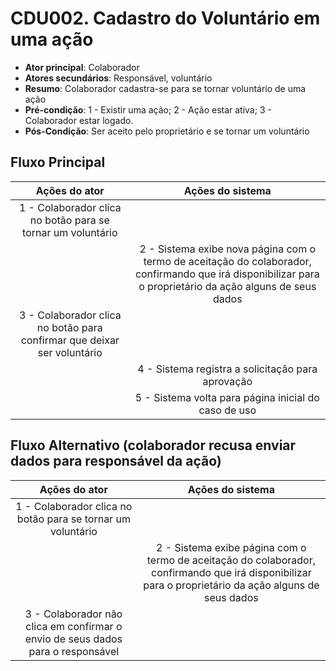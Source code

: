 # CDU002. Cadastro do Voluntário em uma ação

- **Ator principal**: Colaborador
- **Atores secundários**: Responsável, voluntário
- **Resumo**: Colaborador cadastra-se para se tornar voluntário de uma ação
- **Pré-condição**:
  1 - Existir uma ação; 2 - Ação estar ativa; 3 - Colaborador estar logado.
- **Pós-Condição**: Ser aceito pelo proprietário e se tornar um voluntário

## Fluxo Principal
| Ações do ator | Ações do sistema |
| :-----------------: | :-----------------: | 
| 1 - Colaborador clica no botão para se tornar um voluntário | |  
| | 2 - Sistema exibe nova página com o termo de aceitação do colaborador, confirmando que irá disponibilizar para o proprietário da ação alguns de seus dados | 
| 3 - Colaborador clica no botão para confirmar que deixar ser voluntário | |  
| | 4 - Sistema registra a solicitação para aprovação |
| | 5 - Sistema volta para página inicial do caso de uso |


## Fluxo Alternativo (colaborador recusa enviar dados para responsável da ação) 
| Ações do ator | Ações do sistema |
| :-----------------: | :-----------------: | 
| 1 - Colaborador clica no botão para se tornar um voluntário | |  
| | 2 - Sistema exibe página com o termo de aceitação do colaborador, confirmando que irá disponibilizar para o proprietário da ação alguns de seus dados | 
| 3 - Colaborador não clica em confirmar o envio de seus dados para o responsável | |  
